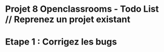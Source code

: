 # Projet 8 Openclassrooms - Todo List // Reprenez un projet existant

# Etape 1 : Corrigez les bugs
